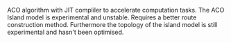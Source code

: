 ACO algorithm with JIT compliler to accelerate computation tasks. 
The ACO Island model is experimental and unstable. Requires a better route construction method. Furthermore the topology of the island model is still experimental and hasn't been optimised. 
